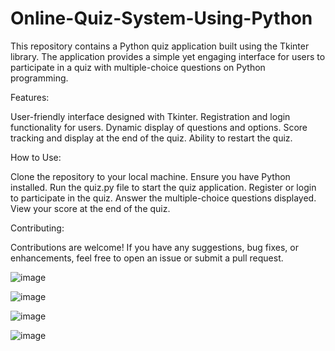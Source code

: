 # Online-Quiz-System-Using-Python
 This repository contains a Python quiz application built using the Tkinter library. The application provides a simple yet engaging interface for users to participate in a quiz with multiple-choice questions on Python programming.

Features:

User-friendly interface designed with Tkinter.
Registration and login functionality for users.
Dynamic display of questions and options.
Score tracking and display at the end of the quiz.
Ability to restart the quiz.

How to Use:

Clone the repository to your local machine.
Ensure you have Python installed.
Run the quiz.py file to start the quiz application.
Register or login to participate in the quiz.
Answer the multiple-choice questions displayed.
View your score at the end of the quiz.

Contributing:

Contributions are welcome! If you have any suggestions, bug fixes, or enhancements, feel free to open an issue or submit a pull request.

![image](https://github.com/jeshrajsingh/Online-Quiz-System-Using-Python/assets/167577848/36bb4f69-99bb-47e7-847a-cfc57d80badd)

![image](https://github.com/jeshrajsingh/Online-Quiz-System-Using-Python/assets/167577848/1c2df8f3-20dd-4283-a28c-9c51c2154942)

![image](https://github.com/jeshrajsingh/Online-Quiz-System-Using-Python/assets/167577848/3b76d697-7075-454f-b6f8-0ce423c523c6)

![image](https://github.com/jeshrajsingh/Online-Quiz-System-Using-Python/assets/167577848/d7bf3661-0b45-4925-b494-0542be9bf760)






